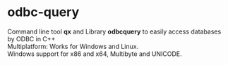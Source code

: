 # odbc-query
Command line tool **qx** and Library **odbcquery** to easily access databases by ODBC in C++<br>
Multiplatform: Works for Windows and Linux.<br>
Windows support for x86 and x64, Multibyte and UNICODE.</br>
